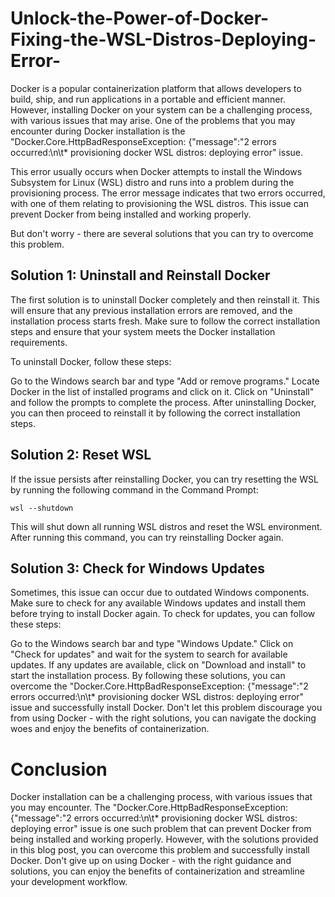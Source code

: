 # Unlock-the-Power-of-Docker-Fixing-the-WSL-Distros-Deploying-Error-
Docker is a popular containerization platform that allows developers to build, ship, and run applications in a portable and efficient manner. However, installing Docker on your system can be a challenging process, with various issues that may arise. One of the problems that you may encounter during Docker installation is the "Docker.Core.HttpBadResponseException: {"message":"2 errors occurred:\n\t* provisioning docker WSL distros: deploying error" issue.

This error usually occurs when Docker attempts to install the Windows Subsystem for Linux (WSL) distro and runs into a problem during the provisioning process. The error message indicates that two errors occurred, with one of them relating to provisioning the WSL distros. This issue can prevent Docker from being installed and working properly.

But don't worry - there are several solutions that you can try to overcome this problem.

## Solution 1: Uninstall and Reinstall Docker
The first solution is to uninstall Docker completely and then reinstall it. This will ensure that any previous installation errors are removed, and the installation process starts fresh. Make sure to follow the correct installation steps and ensure that your system meets the Docker installation requirements.

To uninstall Docker, follow these steps:

Go to the Windows search bar and type "Add or remove programs."
Locate Docker in the list of installed programs and click on it.
Click on "Uninstall" and follow the prompts to complete the process.
After uninstalling Docker, you can then proceed to reinstall it by following the correct installation steps.

## Solution 2: Reset WSL
If the issue persists after reinstalling Docker, you can try resetting the WSL by running the following command in the Command Prompt:

    wsl --shutdown
This will shut down all running WSL distros and reset the WSL environment. After running this command, you can try reinstalling Docker again.

## Solution 3: Check for Windows Updates
Sometimes, this issue can occur due to outdated Windows components. Make sure to check for any available Windows updates and install them before trying to install Docker again. To check for updates, you can follow these steps:

Go to the Windows search bar and type "Windows Update."
Click on "Check for updates" and wait for the system to search for available updates.
If any updates are available, click on "Download and install" to start the installation process.
By following these solutions, you can overcome the "Docker.Core.HttpBadResponseException: {"message":"2 errors occurred:\n\t* provisioning docker WSL distros: deploying error" issue and successfully install Docker. Don't let this problem discourage you from using Docker - with the right solutions, you can navigate the docking woes and enjoy the benefits of containerization.

# Conclusion
Docker installation can be a challenging process, with various issues that you may encounter. The "Docker.Core.HttpBadResponseException: {"message":"2 errors occurred:\n\t* provisioning docker WSL distros: deploying error" issue is one such problem that can prevent Docker from being installed and working properly. However, with the solutions provided in this blog post, you can overcome this problem and successfully install Docker. Don't give up on using Docker - with the right guidance and solutions, you can enjoy the benefits of containerization and streamline your development workflow.



